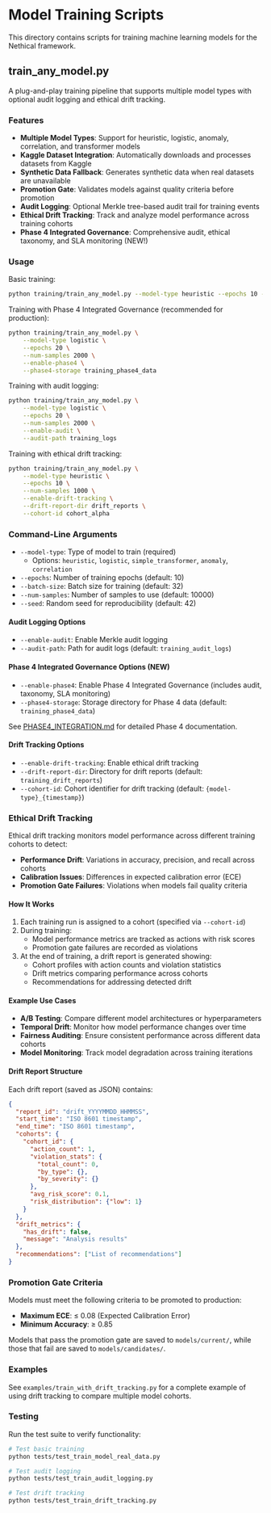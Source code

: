 # Model Training Scripts

This directory contains scripts for training machine learning models for the Nethical framework.

## train_any_model.py

A plug-and-play training pipeline that supports multiple model types with optional audit logging and ethical drift tracking.

### Features

- **Multiple Model Types**: Support for heuristic, logistic, anomaly, correlation, and transformer models
- **Kaggle Dataset Integration**: Automatically downloads and processes datasets from Kaggle
- **Synthetic Data Fallback**: Generates synthetic data when real datasets are unavailable
- **Promotion Gate**: Validates models against quality criteria before promotion
- **Audit Logging**: Optional Merkle tree-based audit trail for training events
- **Ethical Drift Tracking**: Track and analyze model performance across training cohorts
- **Phase 4 Integrated Governance**: Comprehensive audit, ethical taxonomy, and SLA monitoring (NEW!)

### Usage

Basic training:
```bash
python training/train_any_model.py --model-type heuristic --epochs 10 --num-samples 1000
```

Training with Phase 4 Integrated Governance (recommended for production):
```bash
python training/train_any_model.py \
    --model-type logistic \
    --epochs 20 \
    --num-samples 2000 \
    --enable-phase4 \
    --phase4-storage training_phase4_data
```

Training with audit logging:
```bash
python training/train_any_model.py \
    --model-type logistic \
    --epochs 20 \
    --num-samples 2000 \
    --enable-audit \
    --audit-path training_logs
```

Training with ethical drift tracking:
```bash
python training/train_any_model.py \
    --model-type heuristic \
    --epochs 10 \
    --num-samples 1000 \
    --enable-drift-tracking \
    --drift-report-dir drift_reports \
    --cohort-id cohort_alpha
```

### Command-Line Arguments

- `--model-type`: Type of model to train (required)
  - Options: `heuristic`, `logistic`, `simple_transformer`, `anomaly`, `correlation`
- `--epochs`: Number of training epochs (default: 10)
- `--batch-size`: Batch size for training (default: 32)
- `--num-samples`: Number of samples to use (default: 10000)
- `--seed`: Random seed for reproducibility (default: 42)

#### Audit Logging Options

- `--enable-audit`: Enable Merkle audit logging
- `--audit-path`: Path for audit logs (default: `training_audit_logs`)

#### Phase 4 Integrated Governance Options (NEW)

- `--enable-phase4`: Enable Phase 4 Integrated Governance (includes audit, taxonomy, SLA monitoring)
- `--phase4-storage`: Storage directory for Phase 4 data (default: `training_phase4_data`)

See [PHASE4_INTEGRATION.md](PHASE4_INTEGRATION.md) for detailed Phase 4 documentation.

#### Drift Tracking Options

- `--enable-drift-tracking`: Enable ethical drift tracking
- `--drift-report-dir`: Directory for drift reports (default: `training_drift_reports`)
- `--cohort-id`: Cohort identifier for drift tracking (default: `{model-type}_{timestamp}`)

### Ethical Drift Tracking

Ethical drift tracking monitors model performance across different training cohorts to detect:

- **Performance Drift**: Variations in accuracy, precision, and recall across cohorts
- **Calibration Issues**: Differences in expected calibration error (ECE)
- **Promotion Gate Failures**: Violations when models fail quality criteria

#### How It Works

1. Each training run is assigned to a cohort (specified via `--cohort-id`)
2. During training:
   - Model performance metrics are tracked as actions with risk scores
   - Promotion gate failures are recorded as violations
3. At the end of training, a drift report is generated showing:
   - Cohort profiles with action counts and violation statistics
   - Drift metrics comparing performance across cohorts
   - Recommendations for addressing detected drift

#### Example Use Cases

- **A/B Testing**: Compare different model architectures or hyperparameters
- **Temporal Drift**: Monitor how model performance changes over time
- **Fairness Auditing**: Ensure consistent performance across different data cohorts
- **Model Monitoring**: Track model degradation across training iterations

#### Drift Report Structure

Each drift report (saved as JSON) contains:

```json
{
  "report_id": "drift_YYYYMMDD_HHMMSS",
  "start_time": "ISO 8601 timestamp",
  "end_time": "ISO 8601 timestamp",
  "cohorts": {
    "cohort_id": {
      "action_count": 1,
      "violation_stats": {
        "total_count": 0,
        "by_type": {},
        "by_severity": {}
      },
      "avg_risk_score": 0.1,
      "risk_distribution": {"low": 1}
    }
  },
  "drift_metrics": {
    "has_drift": false,
    "message": "Analysis results"
  },
  "recommendations": ["List of recommendations"]
}
```

### Promotion Gate Criteria

Models must meet the following criteria to be promoted to production:

- **Maximum ECE**: ≤ 0.08 (Expected Calibration Error)
- **Minimum Accuracy**: ≥ 0.85

Models that pass the promotion gate are saved to `models/current/`, while those that fail are saved to `models/candidates/`.

### Examples

See `examples/train_with_drift_tracking.py` for a complete example of using drift tracking to compare multiple model cohorts.

### Testing

Run the test suite to verify functionality:

```bash
# Test basic training
python tests/test_train_model_real_data.py

# Test audit logging
python tests/test_train_audit_logging.py

# Test drift tracking
python tests/test_train_drift_tracking.py
```
